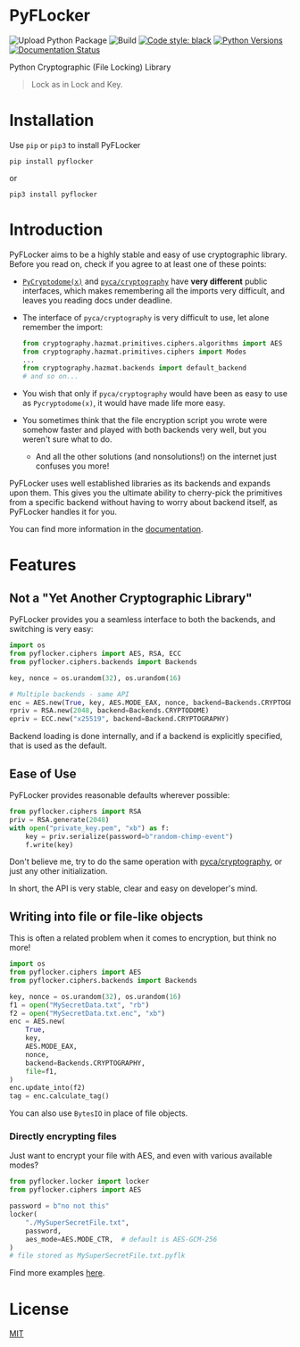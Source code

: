 # PyFLocker

![Upload Python Package](https://github.com/arunanshub/pyflocker/workflows/Upload%20Python%20Package/badge.svg)
![Build](https://github.com/arunanshub/pyflocker/workflows/Build/badge.svg)
[![Code style: black](https://img.shields.io/badge/code%20style-black-000000.svg)](https://github.com/psf/black)
[![Python Versions](https://img.shields.io/pypi/pyversions/PyFLocker?label=Python%20Versions)](https://pypi.org/project/PyFLocker)
[![Documentation Status](https://readthedocs.org/projects/pyflocker/badge/?version=latest)](https://pyflocker.readthedocs.io/en/latest/?badge=latest)

Python Cryptographic (File Locking) Library

> Lock as in Lock and Key.

# Installation

Use `pip` or `pip3` to install PyFLocker

    pip install pyflocker

or

    pip3 install pyflocker

# Introduction

PyFLocker aims to be a highly stable and easy of use cryptographic library.
Before you read on, check if you agree to at least one of these points:

- [`PyCryptodome(x)`][pycrypto] and [`pyca/cryptography`][pyca] have
  **very different** public interfaces, which makes remembering all the imports
  very difficult, and leaves you reading docs under deadline.

- The interface of `pyca/cryptography` is very difficult to use, let alone
  remember the import:

  ```python
  from cryptography.hazmat.primitives.ciphers.algorithms import AES
  from cryptography.hazmat.primitives.ciphers import Modes
  ...
  from cryptography.hazmat.backends import default_backend
  # and so on...
  ```

- You wish that only if `pyca/cryptography` would have been as easy to use as
  `Pycryptodome(x)`, it would have made life more easy.

- You sometimes think that the file encryption script you wrote were somehow
  faster and played with both backends very well, but you weren't sure what to do.

  - And all the other solutions (and nonsolutions!) on the internet just confuses
    you more!

PyFLocker uses well established libraries as its backends and expands upon them.
This gives you the ultimate ability to cherry-pick the primitives from a specific
backend without having to worry about backend itself, as PyFLocker handles it
for you.

You can find more information in the [documentation][docs].

# Features

## Not a "Yet Another Cryptographic Library"

PyFLocker provides you a seamless interface to both the backends, and switching
is very easy:

```python
import os
from pyflocker.ciphers import AES, RSA, ECC
from pyflocker.ciphers.backends import Backends

key, nonce = os.urandom(32), os.urandom(16)

# Multiple backends - same API
enc = AES.new(True, key, AES.MODE_EAX, nonce, backend=Backends.CRYPTOGRAPHY)
rpriv = RSA.new(2048, backend=Backends.CRYPTODOME)
epriv = ECC.new("x25519", backend=Backend.CRYPTOGRAPHY)
```

Backend loading is done internally, and if a backend is explicitly specified,
that is used as the default.

## Ease of Use

PyFLocker provides reasonable defaults wherever possible:

```python
from pyflocker.ciphers import RSA
priv = RSA.generate(2048)
with open("private_key.pem", "xb") as f:
    key = priv.serialize(password=b"random-chimp-event")
    f.write(key)
```

Don't believe me, try to do the same operation with [pyca/cryptography][pyca_vs_self],
or just any other initialization.

In short, the API is very stable, clear and easy on developer's mind.

## Writing into file or file-like objects

This is often a related problem when it comes to encryption, but think no more!

```python
import os
from pyflocker.ciphers import AES
from pyflocker.ciphers.backends import Backends

key, nonce = os.urandom(32), os.urandom(16)
f1 = open("MySecretData.txt", "rb")
f2 = open("MySecretData.txt.enc", "xb")
enc = AES.new(
	True,
	key,
	AES.MODE_EAX,
	nonce,
    backend=Backends.CRYPTOGRAPHY,
    file=f1,
)
enc.update_into(f2)
tag = enc.calculate_tag()
```

You can also use `BytesIO` in place of file objects.

### Directly encrypting files

Just want to encrypt your file with AES, and even with various available modes?

```python
from pyflocker.locker import locker
from pyflocker.ciphers import AES

password = b"no not this"
locker(
	"./MySuperSecretFile.txt",
	password,
	aes_mode=AES.MODE_CTR,  # default is AES-GCM-256
)
# file stored as MySuperSecretFile.txt.pyflk
```

Find more examples [here][examples].

# License

[MIT](https://choosealicense.com/licenses/mit/)

[docs]: https://pyflocker.readthedocs.io/en/latest/index.html
[examples]: https://pyflocker.readthedocs.io/en/latest/examples.html
[pycrypto]: https://github.com/Legrandin/pycryptodome
[pyca]: https://github.com/pyca/cryptography
[pyca_vs_self]: https://cryptography.io/en/latest/hazmat/primitives/asymmetric/rsa.html#key-serialization
